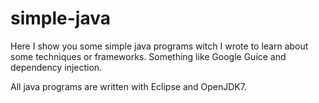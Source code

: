simple-java
===========

Here I show you some simple java programs witch I wrote to learn
about some techniques or frameworks. Something like Google Guice
and dependency injection.

All java programs are written with Eclipse and OpenJDK7.
